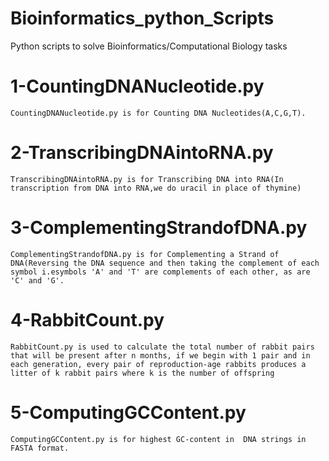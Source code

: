 # Bioinformatics_python_Scripts
Python scripts to solve Bioinformatics/Computational Biology tasks

# 1-CountingDNANucleotide.py 
    CountingDNANucleotide.py is for Counting DNA Nucleotides(A,C,G,T).
# 2-TranscribingDNAintoRNA.py
    TranscribingDNAintoRNA.py is for Transcribing DNA into RNA(In transcription from DNA into RNA,we do uracil in place of thymine)
# 3-ComplementingStrandofDNA.py
    ComplementingStrandofDNA.py is for Complementing a Strand of DNA(Reversing the DNA sequence and then taking the complement of each symbol i.esymbols 'A' and 'T' are complements of each other, as are 'C' and 'G'.
# 4-RabbitCount.py
    RabbitCount.py is used to calculate the total number of rabbit pairs that will be present after n months, if we begin with 1 pair and in each generation, every pair of reproduction-age rabbits produces a litter of k rabbit pairs where k is the number of offspring
# 5-ComputingGCContent.py 
    ComputingGCContent.py is for highest GC-content in  DNA strings in FASTA format.
